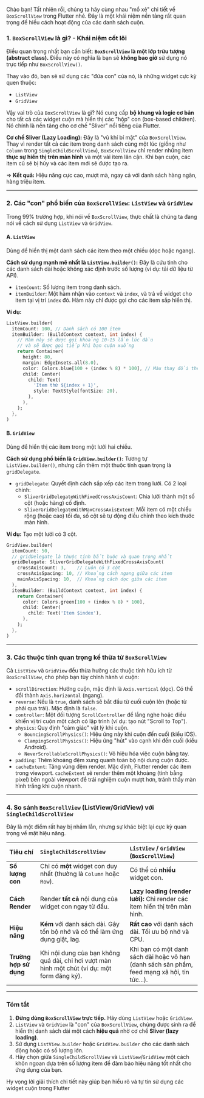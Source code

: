 Chào bạn! Tất nhiên rồi, chúng ta hãy cùng nhau "mổ xẻ" chi tiết về `BoxScrollView` trong Flutter nhé. Đây là một khái niệm nền tảng rất quan trọng để hiểu cách hoạt động của các danh sách cuộn.

### 1. `BoxScrollView` là gì? - Khái niệm cốt lõi

Điều quan trọng nhất bạn cần biết: **`BoxScrollView` là một lớp trừu tượng (abstract class).** Điều này có nghĩa là bạn sẽ **không bao giờ** sử dụng nó trực tiếp như `BoxScrollView()`.

Thay vào đó, bạn sẽ sử dụng các "đứa con" của nó, là những widget cực kỳ quen thuộc:
*   `ListView`
*   `GridView`

Vậy vai trò của `BoxScrollView` là gì? Nó cung cấp **bộ khung và logic cơ bản** cho tất cả các widget cuộn mà hiển thị các "hộp" con (box-based children). Nó chính là nền tảng cho cơ chế "Sliver" nổi tiếng của Flutter.

**Cơ chế Sliver (Lazy Loading):**
Đây là "vũ khí bí mật" của `BoxScrollView`. Thay vì render tất cả các item trong danh sách cùng một lúc (giống như `Column` trong `SingleChildScrollView`), `BoxScrollView` chỉ render những item **thực sự hiển thị trên màn hình** và một vài item lân cận. Khi bạn cuộn, các item cũ sẽ bị hủy và các item mới sẽ được tạo ra.

=> **Kết quả:** Hiệu năng cực cao, mượt mà, ngay cả với danh sách hàng ngàn, hàng triệu item.

---

### 2. Các "con" phổ biến của `BoxScrollView`: `ListView` và `GridView`

Trong 99% trường hợp, khi nói về `BoxScrollView`, thực chất là chúng ta đang nói về cách sử dụng `ListView` và `GridView`.

#### A. `ListView`

Dùng để hiển thị một danh sách các item theo một chiều (dọc hoặc ngang).

**Cách sử dụng mạnh mẽ nhất là `ListView.builder()`:**
Đây là cứu tinh cho các danh sách dài hoặc không xác định trước số lượng (ví dụ: tải dữ liệu từ API).

*   `itemCount`: Số lượng item trong danh sách.
*   `itemBuilder`: Một hàm nhận vào `context` và `index`, và trả về widget cho item tại vị trí `index` đó. Hàm này chỉ được gọi cho các item sắp hiển thị.

**Ví dụ:**
```dart
ListView.builder(
  itemCount: 100, // Danh sách có 100 item
  itemBuilder: (BuildContext context, int index) {
    // Hàm này sẽ được gọi khoảng 10-15 lần lúc đầu
    // và sẽ được gọi tiếp khi bạn cuộn xuống
    return Container(
      height: 80,
      margin: EdgeInsets.all(8.0),
      color: Colors.blue[100 + (index % 8) * 100], // Màu thay đổi theo index
      child: Center(
        child: Text(
          'Item thứ ${index + 1}',
          style: TextStyle(fontSize: 20),
        ),
      ),
    );
  },
)
```

#### B. `GridView`

Dùng để hiển thị các item trong một lưới hai chiều.

**Cách sử dụng phổ biến là `GridView.builder()`:**
Tương tự `ListView.builder()`, nhưng cần thêm một thuộc tính quan trọng là `gridDelegate`.

*   `gridDelegate`: Quyết định cách sắp xếp các item trong lưới. Có 2 loại chính:
    *   `SliverGridDelegateWithFixedCrossAxisCount`: Chia lưới thành một số cột (hoặc hàng) cố định.
    *   `SliverGridDelegateWithMaxCrossAxisExtent`: Mỗi item có một chiều rộng (hoặc cao) tối đa, số cột sẽ tự động điều chỉnh theo kích thước màn hình.

**Ví dụ:** Tạo một lưới có 3 cột.
```dart
GridView.builder(
  itemCount: 50,
  // gridDelegate là thuộc tính bắt buộc và quan trọng nhất
  gridDelegate: SliverGridDelegateWithFixedCrossAxisCount(
    crossAxisCount: 3,    // Luôn có 3 cột
    crossAxisSpacing: 10, // Khoảng cách ngang giữa các item
    mainAxisSpacing: 10,  // Khoảng cách dọc giữa các item
  ),
  itemBuilder: (BuildContext context, int index) {
    return Container(
      color: Colors.green[100 + (index % 8) * 100],
      child: Center(
        child: Text('Item $index'),
      ),
    );
  },
)
```

---

### 3. Các thuộc tính quan trọng kế thừa từ `BoxScrollView`

Cả `ListView` và `GridView` đều thừa hưởng các thuộc tính hữu ích từ `BoxScrollView`, cho phép bạn tùy chỉnh hành vi cuộn:

*   `scrollDirection`: Hướng cuộn, mặc định là `Axis.vertical` (dọc). Có thể đổi thành `Axis.horizontal` (ngang).
*   `reverse`: Nếu là `true`, danh sách sẽ bắt đầu từ cuối cuộn lên (hoặc từ phải qua trái). Mặc định là `false`.
*   `controller`: Một đối tượng `ScrollController` để lắng nghe hoặc điều khiển vị trí cuộn một cách có lập trình (ví dụ: tạo nút "Scroll to Top").
*   `physics`: Quy định "cảm giác" vật lý khi cuộn.
    *   `BouncingScrollPhysics()`: Hiệu ứng nảy khi cuộn đến cuối (kiểu iOS).
    *   `ClampingScrollPhysics()`: Hiệu ứng "hút" vào cạnh khi đến cuối (kiểu Android).
    *   `NeverScrollableScrollPhysics()`: Vô hiệu hóa việc cuộn bằng tay.
*   `padding`: Thêm khoảng đệm xung quanh toàn bộ nội dung cuộn được.
*   `cacheExtent`: Tăng vùng đệm render. Mặc định, Flutter render các item trong viewport. `cacheExtent` sẽ render thêm một khoảng (tính bằng pixel) bên ngoài viewport để trải nghiệm cuộn mượt hơn, tránh thấy màn hình trắng khi cuộn nhanh.

---

### 4. So sánh `BoxScrollView` (ListView/GridView) với `SingleChildScrollView`

Đây là một điểm rất hay bị nhầm lẫn, nhưng sự khác biệt lại cực kỳ quan trọng về mặt hiệu năng.

| Tiêu chí | `SingleChildScrollView` | `ListView` / `GridView` (`BoxScrollView`) |
| :--- | :--- | :--- |
| **Số lượng con** | Chỉ có **một** widget con duy nhất (thường là `Column` hoặc `Row`). | Có thể có **nhiều** widget con. |
| **Cách Render** | Render **tất cả** nội dung của widget con ngay từ đầu. | **Lazy loading (render lười):** Chỉ render các item hiển thị trên màn hình. |
| **Hiệu năng** | **Kém** với danh sách dài. Gây tốn bộ nhớ và có thể làm ứng dụng giật, lag. | **Rất cao** với danh sách dài. Tối ưu bộ nhớ và CPU. |
| **Trường hợp sử dụng** | Khi nội dung của bạn không quá dài, chỉ hơi vượt màn hình một chút (ví dụ: một form đăng ký). | Khi bạn có một danh sách dài hoặc vô hạn (danh sách sản phẩm, feed mạng xã hội, tin tức...). |

---

### Tóm tắt

1.  **Đừng dùng `BoxScrollView` trực tiếp.** Hãy dùng `ListView` hoặc `GridView`.
2.  `ListView` và `GridView` là "con" của `BoxScrollView`, chúng được sinh ra để hiển thị danh sách dài một cách **hiệu quả** nhờ cơ chế **Sliver (lazy loading)**.
3.  Sử dụng `ListView.builder` hoặc `GridView.builder` cho các danh sách động hoặc có số lượng lớn.
4.  Hãy chọn giữa `SingleChildScrollView` và `ListView`/`GridView` một cách khôn ngoan dựa trên số lượng item để đảm bảo hiệu năng tốt nhất cho ứng dụng của bạn.

Hy vọng lời giải thích chi tiết này giúp bạn hiểu rõ và tự tin sử dụng các widget cuộn trong Flutter
